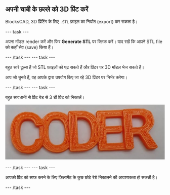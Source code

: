 ## अपनी चाबी के छल्ले को 3D प्रिंट करें

BlocksCAD, 3D प्रिंटिंग के लिए `.STL` फ़ाइल का निर्यात (export) कर सकता है।

--- task ---

अपना मॉडल render करें और फिर **Generate STL** पर क्लिक करें। याद रखें कि आपने STL file को कहाँ सेव (save) किया हैं।

--- /task --- --- task ---

बहुत सारे टूल्स हैं जो STL फ़ाइलों को पढ़ सकते हैं और प्रिंटर पर 3D मॉडल भेज सकते हैं।

आप जो चुनते हैं, वह आपके द्वारा उपयोग किए जा रहे 3D प्रिंटर पर निर्भर करेगा।

--- /task --- --- task ---

बहुत सावधानी से प्रिंट बेड से 3 डी प्रिंट को निकालें।

![स्क्रीनशॉट](images/coder-printed.png)

--- /task --- --- task ---

आपको प्रिंट को साफ करने के लिए फिलामेंट के कुछ छोटे रेशे निकालने की आवश्यकता हो सकती है।

--- /task ---


